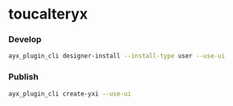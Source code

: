 # toucalteryx

### Develop

```bash
ayx_plugin_cli designer-install --install-type user --use-ui
```

### Publish

```bash
ayx_plugin_cli create-yxi --use-ui
```
